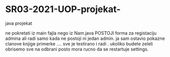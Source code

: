 # SR03-2021-UOP-projekat-
java projekat


ne pokretati iz main fajla nego iz Nam.java
POSTOJI forma za registaciju admina ali radi samo kada ne postoji ni jedan admin.
ja sam ostavio pokazne clanove knjige primerke .... sve je testirano i radi . ukoliko budete zeleli obrisemo sve na odbrani posto mora rucno da se restartuje settings.

